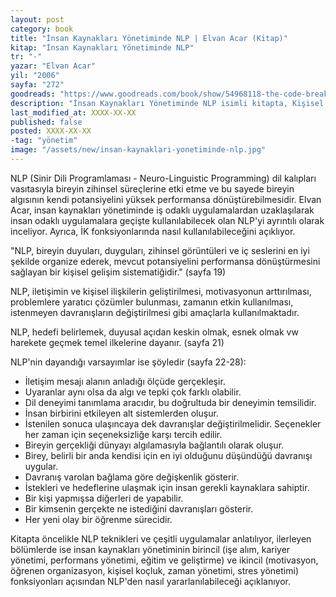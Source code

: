 ```yaml
---
layout: post
category: book
title: "İnsan Kaynakları Yönetiminde NLP | Elvan Acar (Kitap)"
kitap: "İnsan Kaynakları Yönetiminde NLP"
tr: "-"
yazar: "Elvan Acar"
yil: "2006"
sayfa: "272"
goodreads: "https://www.goodreads.com/book/show/54968118-the-code-breaker"
description: "İnsan Kaynakları Yönetiminde NLP isimli kitapta, Kişisel gelişim uygulamalarının başında yer alan NLP tekniklerinden bir örgütsel gelişim yöntemi olarak insan kaynakları yönetiminin daha etkin olabilmesi için nasıl yararlanılabileceği anlatılıyor."
last_modified_at: XXXX-XX-XX
published: false
posted: XXXX-XX-XX
-tag: "yönetim"
image: "/assets/new/insan-kaynaklari-yonetiminde-nlp.jpg"
---
```


NLP (Sinir Dili Programlaması - Neuro-Linguistic Programming) dil kalıpları vasıtasıyla bireyin zihinsel süreçlerine etki etme ve bu sayede bireyin algısının kendi potansiyelini yüksek performansa dönüştürebilmesidir. Elvan Acar, insan kaynakları yönetiminde iş odaklı uygulamalardan uzaklaşılarak insan odaklı uygulamalara geçişte kullanılabilecek olan NLP'yi ayrıntılı olarak inceliyor. Ayrıca, İK fonksiyonlarında nasıl kullanılabileceğini açıklıyor. 

"NLP, bireyin duyuları, duyguları, zihinsel görüntüleri ve iç seslerini en iyi şekilde organize ederek, mevcut potansiyelini performansa dönüştürmesini sağlayan bir kişisel gelişim sistematiğidir." (sayfa 19)

NLP, iletişimin ve kişisel ilişkilerin geliştirilmesi, motivasyonun arttırılması, problemlere yaratıcı çözümler bulunması, zamanın etkin kullanılması, istenmeyen davranışların değiştirilmesi gibi amaçlarla kullanılmaktadır. 

NLP, hedefi belirlemek, duyusal açıdan keskin olmak, esnek olmak vw harekete geçmek temel ilkelerine dayanır. (sayfa 21)

NLP'nin dayandığı varsayımlar ise şöyledir (sayfa 22-28):
- İletişim mesajı alanın anladığı ölçüde gerçekleşir.
- Uyaranlar aynı olsa da algı ve tepki çok farklı olabilir.
- Dil deneyimi tanımlama aracıdır, bu doğrultuda bir deneyimin temsilidir.
- İnsan birbirini etkileyen alt sistemlerden oluşur.
- İstenilen sonuca ulaşıncaya dek davranışlar değiştirilmelidir. Seçenekler her zaman için seçeneksizliğe karşı tercih edilir.
- Bireyin gerçekliği dünyayı algılamasıyla bağlantılı olarak oluşur. 
- Birey,  belirli bir anda kendisi için en iyi olduğunu düşündüğü davranışı uygular.
- Davranış varolan bağlama göre değişkenlik gösterir.
- İstekleri ve hedeflerine ulaşmak için insan gerekli kaynaklara sahiptir.
- Bir kişi yapmışsa diğerleri de yapabilir.
- Bir kimsenin gerçekte ne istediğini davranışları gösterir.
- Her yeni olay bir öğrenme sürecidir.

Kitapta öncelikle NLP teknikleri ve çeşitli uygulamalar anlatılıyor, ilerleyen bölümlerde ise insan kaynakları yönetiminin birincil (işe alım, kariyer yönetimi, performans yönetimi, eğitim ve geliştirme) ve ikincil (motivasyon, öğrenen organizasyon, kişisel koçluk, zaman yönetimi, stres yönetimi) fonksiyonları açısından NLP'den nasıl yararlanılabileceği açıklanıyor. 
 
